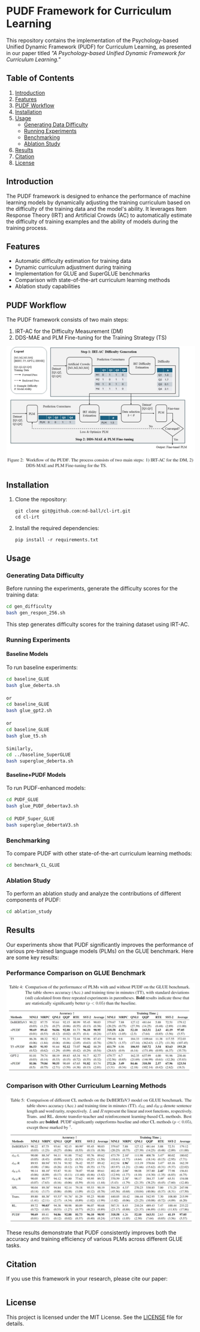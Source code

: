 # PUDF Framework for Curriculum Learning

This repository contains the implementation of the Psychology-based Unified Dynamic Framework (PUDF) for Curriculum Learning, as presented in our paper titled *"A Psychology-based Unified Dynamic Framework for Curriculum Learning."*

## Table of Contents

1. [Introduction](#introduction)
2. [Features](#features)
3. [PUDF Workflow](#pudf-workflow)
4. [Installation](#installation)
5. [Usage](#usage)
   - [Generating Data Difficulty](#generating-data-difficulty)
   - [Running Experiments](#running-experiments)
   - [Benchmarking](#benchmarking)
   - [Ablation Study](#ablation-study)
6. [Results](#results)
7. [Citation](#citation)
8. [License](#license)

## Introduction

The PUDF framework is designed to enhance the performance of machine learning models by dynamically adjusting the training curriculum based on the difficulty of the training data and the model's ability. It leverages Item Response Theory (IRT) and Artificial Crowds (AC) to automatically estimate the difficulty of training examples and the ability of models during the training process.

## Features

- Automatic difficulty estimation for training data
- Dynamic curriculum adjustment during training
- Implementation for GLUE and SuperGLUE benchmarks
- Comparison with state-of-the-art curriculum learning methods
- Ablation study capabilities

## PUDF Workflow

The PUDF framework consists of two main steps:

1. IRT-AC for the Difficulty Measurement (DM)
2. DDS-MAE and PLM Fine-tuning for the Training Strategy (TS)

![PUDF Workflow](workflow_PUDF.jpg)


## Installation

1. Clone the repository:

   ```
   git clone git@github.com:nd-ball/cl-irt.git
   cd cl-irt
   ```

2. Install the required dependencies:

   ```
   pip install -r requirements.txt
   ```

## Usage

### Generating Data Difficulty

Before running the experiments, generate the difficulty scores for the training data:

```bash
cd gen_difficulty
bash gen_respon_256.sh
```

This step generates difficulty scores for the training dataset using IRT-AC.

### Running Experiments

#### Baseline Models

To run baseline experiments:
```bash
cd baseline_GLUE
bash glue_deberta.sh

or
cd baseline_GLUE
bash glue_gpt2.sh

or
cd baseline_GLUE
bash glue_t5.sh

Similarly,
cd ../baseline_SuperGLUE
bash superglue_deberta.sh
```

#### Baseline+PUDF Models

To run PUDF-enhanced models:

```bash
cd PUDF_GLUE
bash glue_PUDF_debertav3.sh

cd PUDF_Super_GLUE
bash superglue_debertaV3.sh
```

### Benchmarking

To compare PUDF with other state-of-the-art curriculum learning methods:

```bash
cd benchmark_CL_GLUE
```

### Ablation Study

To perform an ablation study and analyze the contributions of different components of PUDF:

```bash
cd ablation_study
```

## Results

Our experiments show that PUDF significantly improves the performance of various pre-trained language models (PLMs) on the GLUE benchmark. Here are some key results:

### Performance Comparison on GLUE Benchmark

![Performance Comparison](main_results1.jpg)



### Comparison with Other Curriculum Learning Methods

![CL Methods Comparison](main_results2.jpg)


These results demonstrate that PUDF consistently improves both the accuracy and training efficiency of various PLMs across different GLUE tasks.

## Citation

If you use this framework in your research, please cite our paper:

```

```

## License

This project is licensed under the MIT License. See the [LICENSE](LICENSE) file for details.

